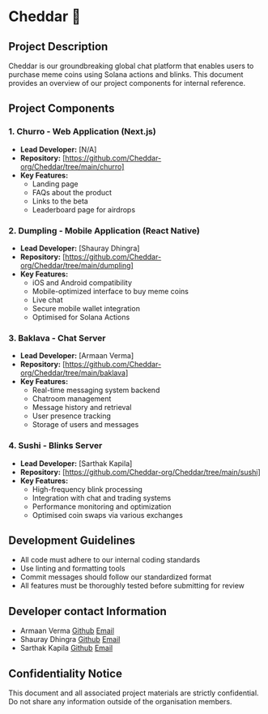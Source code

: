 # Cheddar 🧀 

## Project Description
Cheddar is our groundbreaking global chat platform that enables users to purchase meme coins using Solana actions and blinks. This document provides an overview of our project components for internal reference.

## Project Components

### 1. Churro - Web Application (Next.js)
- **Lead Developer:** [N/A]
- **Repository:** [https://github.com/Cheddar-org/Cheddar/tree/main/churro]
- **Key Features:**
    - Landing page
    - FAQs about the product 
    - Links to the beta
    - Leaderboard page for airdrops

### 2. Dumpling - Mobile Application (React Native)
- **Lead Developer:** [Shauray Dhingra]
- **Repository:** [https://github.com/Cheddar-org/Cheddar/tree/main/dumpling]
- **Key Features:**
  - iOS and Android compatibility
  - Mobile-optimized interface to buy meme coins
  - Live chat
  - Secure mobile wallet integration
  - Optimised for Solana Actions

### 3. Baklava - Chat Server
- **Lead Developer:** [Armaan Verma]
- **Repository:** [https://github.com/Cheddar-org/Cheddar/tree/main/baklava]
- **Key Features:**
  - Real-time messaging system backend
  - Chatroom management
  - Message history and retrieval
  - User presence tracking
  - Storage of users and messages

### 4. Sushi - Blinks Server
- **Lead Developer:** [Sarthak Kapila]
- **Repository:** [https://github.com/Cheddar-org/Cheddar/tree/main/sushi]
- **Key Features:**
  - High-frequency blink processing
  - Integration with chat and trading systems
  - Performance monitoring and optimization
  - Optimised coin swaps via various exchanges

## Development Guidelines
- All code must adhere to our internal coding standards
- Use linting and formatting tools
- Commit messages should follow our standardized format
- All features must be thoroughly tested before submitting for review

## Developer contact Information
- Armaan Verma [Github](https://github.com/Ormon-huehuehue) [Email](armnvrma10@gmail.com)
- Shauray Dhingra [Github](https://github.com/Shauray018) [Email](shauraydhingra03@gmail.com)
- Sarthak Kapila [Github](https://github.com/sarthakkapila) [Email](sarthakkapila1@gmail.com)

## Confidentiality Notice
This document and all associated project materials are strictly confidential. Do not share any information outside of the organisation members.